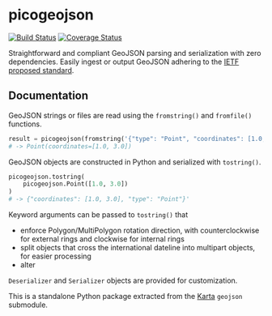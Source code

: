 # picogeojson

[![Build Status](https://travis-ci.org/fortyninemaps/picogeojson.svg?branch=master)](https://travis-ci.org/fortyninemaps/picogeojson)
[![Coverage Status](https://coveralls.io/repos/github/fortyninemaps/picogeojson/badge.svg?branch=master)](https://coveralls.io/github/fortyninemaps/picogeojson?branch=master)

Straightforward and compliant GeoJSON parsing and serialization with zero
dependencies. Easily ingest or output GeoJSON adhering to the
[IETF proposed standard](https://tools.ietf.org/html/rfc7946).

## Documentation

GeoJSON strings or files are read using the `fromstring()` and `fromfile()`
functions.

```python
result = picogeojson(fromstring('{"type": "Point", "coordinates": [1.0, 3.0]}'))
# -> Point(coordinates=[1.0, 3.0])
```

GeoJSON objects are constructed in Python and serialized with `tostring()`.

```python
picogeojson.tostring(
    picogeojson.Point([1.0, 3.0])
)
# -> {"coordinates": [1.0, 3.0], "type": "Point"}'
```

Keyword arguments can be passed to `tostring()` that
- enforce Polygon/MultiPolygon rotation direction, with counterclockwise for
  external rings and clockwise for internal rings
- split objects that cross the international dateline into multipart objects,
  for easier processing
- alter

`Deserializer` and `Serializer` objects are provided for customization.

This is a standalone Python package extracted from the
[Karta](https://karta.fortyninemaps.com) `geojson` submodule.
